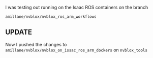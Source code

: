 I was testing out running on the Isaac ROS containers on the branch
```
amillane/nvblox/nvblox_ros_arm_workflows
```


## UPDATE
Now I pushed the changes to `amillane/nvblox/nvblox_on_issac_ros_arm_dockers` on `nvblox_tools`


